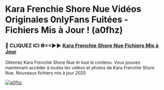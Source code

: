 # Kara Frenchie Shore Nue Vidéos Originales 0nlyFans Fuitées - Fichiers Mis à Jour ! (a0fhz)

<h3>🔴 CLIQUEZ ICI 🌐==►► <a href="https://tinyurl.com/2pmr4ezf" rel="nofollow">Kara Frenchie Shore Nue Fichiers Mis à Jour</a></h3>

Obtenez Kara Frenchie Shore Nue et tout le contenu. Vous pouvez maintenant accéder à toutes les vidéos et photos de Kara Frenchie Shore Nue. Nouveaux fichiers mis à jour 2025

[![a0fhz](https://i.imgur.com/6SNvagu.gif)](https://tinyurl.com/2pmr4ezf)
